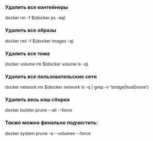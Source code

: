 ### Удалить все контейнеры
docker rm -f $(docker ps -aq)

### Удалить все образы
docker rmi -f $(docker images -q)

### Удалить все тома
docker volume rm $(docker volume ls -q)

### Удалить все пользовательские сети
docker network rm $(docker network ls -q | grep -v 'bridge\|host\|none')

### Удалить весь кэш сборки
docker builder prune --all --force

### Также можно финально подчистить:
docker system prune -a --volumes --force
